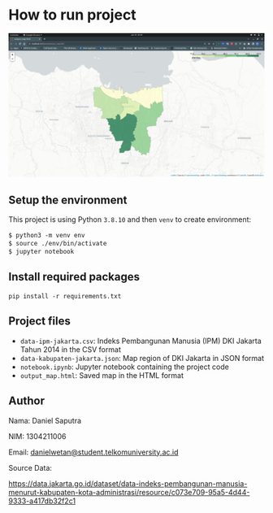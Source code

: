 # How to run project

<img 
src="https://github.com/danielwetan/data-ipm-jakarta/blob/master/screenshot.png"
alt="Folium IPM Jakarta output map"
style="float: center;"
/>

## Setup the environment

This project is using Python `3.8.10` and then `venv` to create environment:
```console
$ python3 -m venv env
$ source ./env/bin/activate
$ jupyter notebook
```

## Install required packages
```console
pip install -r requirements.txt
```

## Project files
- `data-ipm-jakarta.csv`: Indeks Pembangunan Manusia (IPM) DKI Jakarta Tahun 2014 in the CSV format
- `data-kabupaten-jakarta.json`: Map region of DKI Jakarta in JSON format
- `notebook.ipynb`: Jupyter notebook containing the project code
- `output_map.html`: Saved map in the HTML format

## Author
Nama: Daniel Saputra

NIM: 1304211006

Email: danielwetan@student.telkomuniversity.ac.id

Source Data:

https://data.jakarta.go.id/dataset/data-indeks-pembangunan-manusia-menurut-kabupaten-kota-administrasi/resource/c073e709-95a5-4d44-9333-a417db32f2c1
